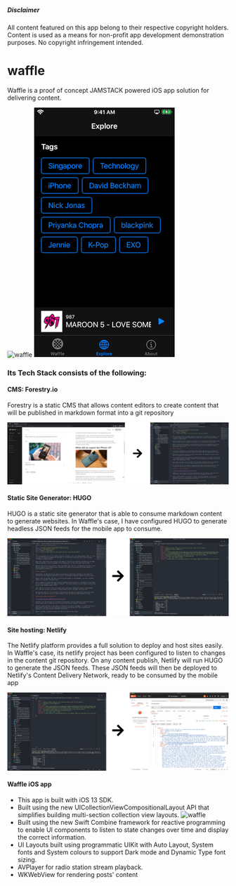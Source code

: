 ##### Disclaimer
All content featured on this app belong to their respective copyright holders. Content is used as a means for non-profit app development demonstration purposes. No copyright infringement intended.

# waffle
Waffle is a proof of concept JAMSTACK powered iOS app solution for delivering content.


![waffle](media/Opening.gif) ![explore](media/explore_portrait.PNG)


### Its Tech Stack consists of the following:

#### CMS: Forestry.io
Forestry is a static CMS that allows content editors to create content that will be published in markdown format into a git repository

![cms_to_md](media/cms_to_md.png)

#### Static Site Generator: HUGO
HUGO is a static site generator that is able to consume markdown content to generate websites. In Waffle's case, I have configured HUGO to generate headless JSON feeds for the mobile app to consume.

![cms_to_md](media/md_to_json.png)

#### Site hosting: Netlify
The Netlify platform provides a full solution to deploy and host sites easily. In Waffle's case, its netlify project has been configured to listen to changes in the content git repository. On any content publish, Netlify will run HUGO to generate the JSON feeds. These JSON feeds will then be deployed to Netlify's Content Delivery Network, ready to be consumed by the mobile app

![json_to_netlify](media/json_to_netlify.png)

#### Waffle iOS app
- This app is built with iOS 13 SDK.
- Built using the new UICollectionViewCompositionalLayout API that simplifies building multi-section collection view layouts.
  ![waffle](media/Opening.gif)
- Built using the new Swift Combine framework for reactive programming to enable UI components to listen to state changes over time and display the correct information.
- UI Layouts built using programmatic UIKit with Auto Layout, System fonts and System colours to support Dark mode and Dynamic Type font sizing.
- AVPlayer for radio station stream playback.
- WKWebView for rendering posts' content
